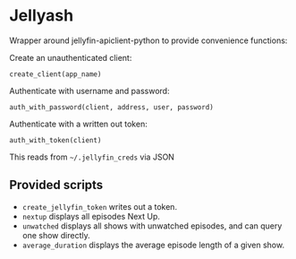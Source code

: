 # Jellyash

Wrapper around jellyfin-apiclient-python to provide convenience functions:

Create an unauthenticated client:

```
create_client(app_name)
```

Authenticate with username and password:

```
auth_with_password(client, address, user, password)
```

Authenticate with a written out token:

```
auth_with_token(client)
```
This reads from `~/.jellyfin_creds` via JSON

## Provided scripts

* `create_jellyfin_token` writes out a token.
* `nextup` displays all episodes Next Up.
* `unwatched` displays all shows with unwatched episodes, and can query one show directly.
* `average_duration` displays the average episode length of a given show.
